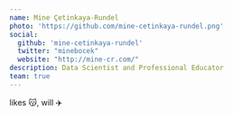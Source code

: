 ```yaml
---
name: Mine Çetinkaya-Rundel
photo: 'https://github.com/mine-cetinkaya-rundel.png'
social:
  github: 'mine-cetinkaya-rundel'
  twitter: "minebocek"
  website: "http://mine-cr.com/"
description: Data Scientist and Professional Educator
team: true
---
```


likes :kissing_cat:, will :airplane:
